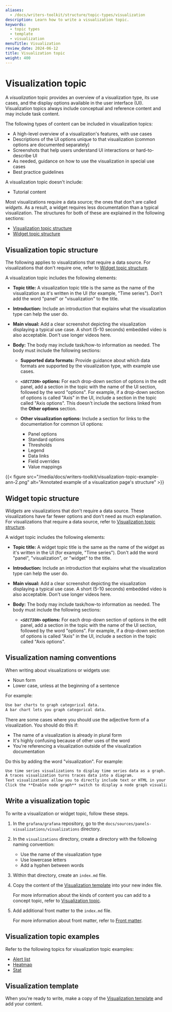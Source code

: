 ```yaml
---
aliases:
  - /docs/writers-toolkit/structure/topic-types/visualization
description: Learn how to write a visualization topic.
keywords:
  - topic types
  - template
  - visualization
menuTitle: Visualization
review_date: 2024-06-12
title: Visualization topic
weight: 400
---
```


# Visualization topic

A _visualization_ topic provides an overview of a visualization type, its use cases, and the display options available in the user interface (UI).
Visualization topics always include conceptual and reference content and may include task content.

The following types of content can be included in visualization topics:

- A high-level overview of a visualization's features, with use cases
- Descriptions of the UI options unique to that visualization (common options are documented separately)
- Screenshots that help users understand UI interactions or hard-to-describe UI
- As needed, guidance on how to use the visualization in special use cases
- Best practice guidelines

A visualization topic doesn't include:

- Tutorial content

Most visualizations require a data source; the ones that don't are called _widgets_.
As a result, a widget requires less documentation than a typical visualization.
The structures for both of these are explained in the following sections:

- [Visualization topic structure](#visualization-topic-structure)
- [Widget topic structure](#widget-topic-structure)

## Visualization topic structure

The following applies to visualizations that require a data source.
For visualizations that don't require one, refer to [Widget topic structure](#widget-topic-structure).

A visualization topic includes the following elements:

- **Topic title:** A visualization topic title is the same as the name of the visualization as it's written in the UI (for example, "Time series").
  Don't add the word "panel" or "visualization" to the title.

- **Introduction:** Include an introduction that explains what the visualization type can help the user do.

- **Main visual:** Add a clear screenshot depicting the visualization displaying a typical use case.
  A short (5-10 seconds) embedded video is also acceptable.
  Don't use longer videos here.

- **Body:** The body may include task/how-to information as needed.
  The body must include the following sections:

  - **Supported data formats:** Provide guidance about which data formats are supported by the visualization type, with example use cases.
  - **_`<SECTION>`_ options:** For each drop-down section of options in the edit panel, add a section in the topic with the name of the UI section, followed by the word "options".
    For example, if a drop-down section of options is called "Axis" in the UI, include a section in the topic called "Axis options".
    This doesn't include the sections linked from the **Other options** section.
  - **Other visualization options:** Include a section for links to the documentation for common UI options:

    - Panel options
    - Standard options
    - Thresholds
    - Legend
    - Data links
    - Field overrides
    - Value mappings

{{< figure src="/media/docs/writers-toolkit/visualization-topic-example-ann-2.png" alt="Annotated example of a visualization page's structure" >}}

## Widget topic structure

_Widgets_ are visualizations that don't require a data source.
These visualizations have far fewer options and don't need as much explanation.
For visualizations that require a data source, refer to [Visualization topic structure](#visualization-topic-structure).

A widget topic includes the following elements:

- **Topic title:** A widget topic title is the same as the name of the widget as it's written in the UI (for example, "Time series").
  Don't add the word "panel", "visualization", or "widget" to the title.

- **Introduction:** Include an introduction that explains what the visualization type can help the user do.

- **Main visual:** Add a clear screenshot depicting the visualization displaying a typical use case.
  A short (5-10 seconds) embedded video is also acceptable.
  Don't use longer videos here.

- **Body:** The body may include task/how-to information as needed.
  The body must include the following sections:

  - **_`<SECTION>`_ options:** For each drop-down section of options in the edit panel, add a section in the topic with the name of the UI section, followed by the word "options".
    For example, if a drop-down section of options is called "Axis" in the UI, include a section in the topic called "Axis options".

## Visualization naming conventions

When writing about visualizations or widgets use:

- Noun form
- Lower case, unless at the beginning of a sentence

For example:

```markdown
Use bar charts to graph categorical data.
A bar chart lets you graph categorical data.
```

There are some cases where you should use the adjective form of a visualization.
You should do this if:

- The name of a visualization is already in plural form
- It's highly confusing because of other uses of the word
- You're referencing a visualization outside of the visualization documentation

Do this by adding the word "visualization". For example:

```markdown
Use time series visualizations to display time series data as a graph.
A traces visualization turns traces data into a diagram.
Text visualizations allow you to directly include text or HTML in your dashboards.
Click the **Enable node graph** switch to display a node graph visualization above the trace view.
```

## Write a visualization topic

To write a visualization or widget topic, follow these steps.

1. In the `grafana/grafana` repository, go to the `docs/sources/panels-visualizations/visualizations` directory.
1. In the `visualizations` directory, create a directory with the following naming convention:

   - Use the name of the visualization type
   - Use lowercase letters
   - Add a hyphen between words

1. Within that directory, create an `index.md` file.
1. Copy the content of the [Visualization template](https://github.com/grafana/writers-toolkit/blob/main/docs/static/templates/visualization-template.md) into your new index file.

   For more information about the kinds of content you can add to a concept topic, refer to [Visualization topic](#visualization-topic).

1. Add additional front matter to the `index.md` file.

   For more information about front matter, refer to [Front matter](https://grafana.com/docs/writers-toolkit/write/front-matter/).

## Visualization topic examples

Refer to the following topics for visualization topic examples:

- [Alert list](https://grafana.com/docs/grafana/latest/panels-visualizations/visualizations/alert-list/)
- [Heatmap](https://grafana.com/docs/grafana/latest/panels-visualizations/visualizations/heatmap/)
- [Stat](https://grafana.com/docs/grafana/latest/panels-visualizations/visualizations/stat/)

## Visualization template

When you're ready to write, make a copy of the [Visualization template](https://github.com/grafana/writers-toolkit/blob/main/docs/static/templates/visualization-template.md) and add your content.
